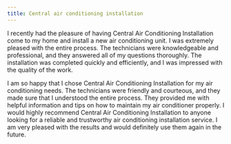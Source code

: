 ```yaml
---
title: Central air conditioning installation
---
```


I recently had the pleasure of having Central Air Conditioning Installation come to my home and install a new air conditioning unit. I was extremely pleased with the entire process. The technicians were knowledgeable and professional, and they answered all of my questions thoroughly. The installation was completed quickly and efficiently, and I was impressed with the quality of the work.

I am so happy that I chose Central Air Conditioning Installation for my air conditioning needs. The technicians were friendly and courteous, and they made sure that I understood the entire process. They provided me with helpful information and tips on how to maintain my air conditioner properly. I would highly recommend Central Air Conditioning Installation to anyone looking for a reliable and trustworthy air conditioning installation service. I am very pleased with the results and would definitely use them again in the future.